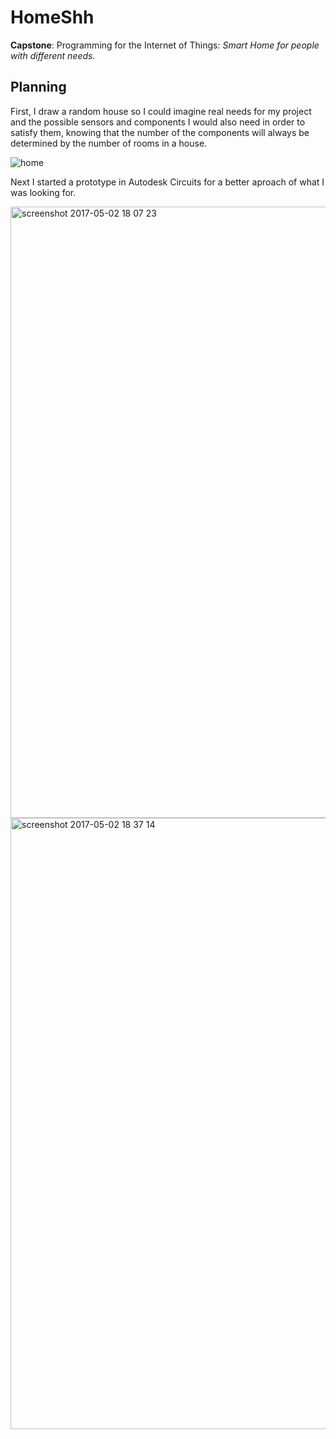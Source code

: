 # HomeShh

**Capstone**: Programming for the Internet of Things: *Smart Home for people with different needs.*

## Planning

First, I draw a random house so I could imagine real needs for my project and the possible sensors and components I would also need in order to satisfy them, knowing that the number of the components will always be determined by the number of rooms in a house.

![home](https://cloud.githubusercontent.com/assets/22894897/25628609/38a11de0-2f3d-11e7-939e-ce560fed895a.jpeg)

Next I started a prototype in Autodesk Circuits for a better aproach of what I was looking for.

<img width="978" alt="screenshot 2017-05-02 18 07 23" src="https://cloud.githubusercontent.com/assets/22894897/25639438/51684a36-2f62-11e7-8653-918b19b87679.png">

<img width="978" alt="screenshot 2017-05-02 18 37 14" src="https://cloud.githubusercontent.com/assets/22894897/25640576/68aa9bbe-2f66-11e7-8365-9adc3d321123.png">
